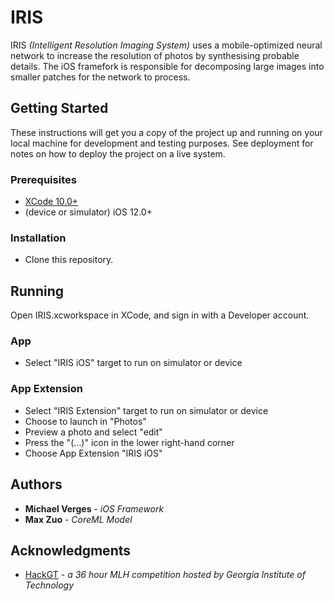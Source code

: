 # IRIS

IRIS *(Intelligent Resolution Imaging System)* uses a mobile-optimized neural network to increase the resolution of photos by synthesising probable details. The iOS framefork is responsible for decomposing large images into smaller patches for the network to process.

## Getting Started

These instructions will get you a copy of the project up and running on your local machine for development and testing purposes. See deployment for notes on how to deploy the project on a live system.

### Prerequisites

* [XCode 10.0+](https://itunes.apple.com/us/app/xcode/id497799835?mt=12)
* (device or simulator) iOS 12.0+

### Installation

* Clone this repository.

## Running

Open IRIS.xcworkspace in XCode, and sign in with a Developer account.

### App

* Select "IRIS iOS" target to run on simulator or device

### App Extension

* Select "IRIS Extension" target to run on simulator or device
* Choose to launch in "Photos"
* Preview a photo and select "edit"
* Press the "(…)" icon in the lower right-hand corner
* Choose App Extension "IRIS iOS"

## Authors

* **Michael Verges** - *iOS Framework*
* **Max Zuo** - *CoreML Model*

## Acknowledgments

* [HackGT](https://hack.gt) - *a 36 hour MLH competition hosted by Georgia Institute of Technology*
